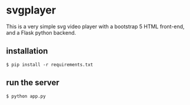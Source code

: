 # svgplayer

This is a very simple svg video player with a bootstrap 5 HTML
front-end, and a Flask python backend.


## installation
````
$ pip install -r requirements.txt
````

## run the server
````
$ python app.py
````
